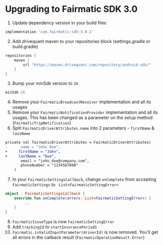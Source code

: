 # Upgrading to Fairmatic SDK 3.0

1. Update dependency version in your build files

```groovy
implementation 'com.fairmatic:sdk:3.0.1'
```

2. Add drivequant maven to your repositories block (settings.gradle or build.gradle)

```groovy
repositories {
    maven {
        url "https://maven.drivequant.com/repository/android-sdk/"
    }
}
```

3. Bump your minSdk version to `26`

```groovy
minSdk 26
```

4. Remove your `FairmaticBroadcastReceiver` implementation and all its usages
5. Remove your `FairmaticNotificationProvider` implementation and all its usages. This has been
   changed as a parameter on the setup method (`FairmaticTripNotification`)
6. Split `FairmaticDriverAttributes.name` into 2 parameters - `firstName` & `lastName`

```diff
private val fairmaticDriverAttributes = FairmaticDriverAttributes(
-      name = "John Doe",
+     firstName = "John",
+     lastName = "Doe",
       email = "john_doe@company.com",
       phoneNumber = "1234567890"
    )
```

7. In your `FairmaticSettingsCallback`, change `onComplete` from accepting `FairmaticSettings` to
   ` List<FairmaticSettingError>`

```kotlin
object : FairmaticSettingsCallback {
    override fun onComplete(errors: List<FairmaticSettingError>) {
        ...
    }
}   
```

8. `FairmaticIssueType` is now `FairmaticSettingError`
10. Add `trackingId` to `startInsurancePeriod1`
11. `Fairmatic.isValidInputParameter(driverId)` is now removed. You'll get all errors in the
    callback result (`FairmaticOperationResult.Error`)
